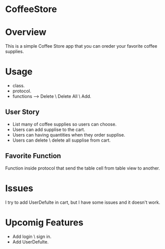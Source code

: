 # CoffeeStore
# Overview 
This is a simple Coffee Store app that you can oreder your favorite coffee supplies.
# Usage
- class. 
- protocol.
- functions --> Delete \ Delete All \ Add.

## User Story
- List many of coffee supplies so users can choose.
- Users can add supplise to the cart.
- Users can having quantities when they order supplise. 
- Users can delete \ delete all supplise from cart.


## Favorite Function 
Function inside protocol that send the table cell from table view to another. 
# Issues 
I try to add UserDefulte in cart, but I have some issues and it doesn't work.
# Upcomig Features 
- Add login \ sign in. 
- Add UserDefulte.
